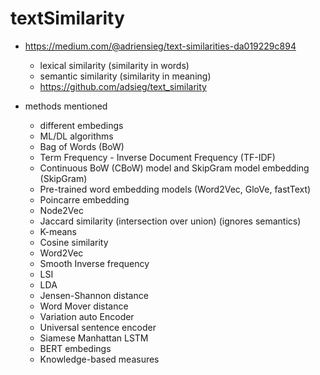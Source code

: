# textSimilarity

* https://medium.com/@adriensieg/text-similarities-da019229c894
  * lexical similarity (similarity in words)
  * semantic similarity (similarity in meaning)
  * https://github.com/adsieg/text_similarity

* methods mentioned
  * different embedings
  * ML/DL algorithms
  * Bag of Words (BoW)
  * Term Frequency - Inverse Document Frequency (TF-IDF)
  * Continuous BoW (CBoW) model and SkipGram model embedding (SkipGram)
  * Pre-trained word embedding models (Word2Vec, GloVe, fastText)
  * Poincarre embedding
  * Node2Vec
  * Jaccard similarity (intersection over union) (ignores semantics)
  * K-means
  * Cosine similarity
  * Word2Vec
  * Smooth Inverse frequency
  * LSI
  * LDA
  * Jensen-Shannon distance
  * Word Mover distance
  * Variation auto Encoder
  * Universal sentence encoder
  * Siamese Manhattan LSTM
  * BERT embedings
  * Knowledge-based measures
